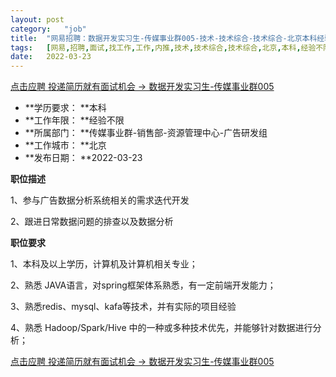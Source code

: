 ```yaml
---
layout:	post
category:	"job"
title:	"网易招聘：数据开发实习生-传媒事业群005-技术-技术综合-技术综合-北京本科经验不限"
tags:	[网易,招聘,面试,找工作,工作,内推,技术,技术综合,技术综合,北京,本科,经验不限]
date:	2022-03-23
---
```


[点击应聘 投递简历就有面试机会 ->  数据开发实习生-传媒事业群005](http://mobile.bole.netease.com/bole/boleDetail?id=39154&employeeId=346f03c3cda5f04c&key=all)



- **学历要求： **本科
- **工作年限： **经验不限
- **所属部门： **传媒事业群-销售部-资源管理中心-广告研发组
- **工作城市： **北京
- **发布日期： **2022-03-23



**职位描述**

1、参与广告数据分析系统相关的需求迭代开发

2、跟进日常数据问题的排查以及数据分析



**职位要求**

1、本科及以上学历，计算机及计算机相关专业；

2、熟悉 JAVA语言，对spring框架体系熟悉，有一定前端开发能力；

3、熟悉redis、mysql、kafa等技术，并有实际的项目经验

4、熟悉 Hadoop/Spark/Hive 中的一种或多种技术优先，并能够针对数据进行分析；



[点击应聘 投递简历就有面试机会 ->  数据开发实习生-传媒事业群005](http://mobile.bole.netease.com/bole/boleDetail?id=39154&employeeId=346f03c3cda5f04c&key=all)